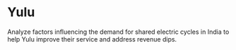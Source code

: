 # Yulu
Analyze factors influencing the demand for shared electric cycles in India to help Yulu improve their service and address revenue dips.

